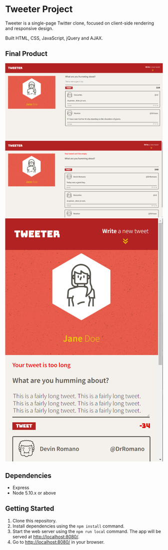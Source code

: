 # Tweeter Project

Tweeter is a single-page Twitter clone, focused on client-side rendering and responsive design.

Built HTML, CSS, JavaScript, jQuery and AJAX.


## Final Product

!["Screenshot of initial tweets"](https://github.com/keikaloustian/tweeter/blob/master/docs/home.png?raw=true)
!["Screenshot after new tweet"](https://github.com/keikaloustian/tweeter/blob/master/docs/new-tweet.png?raw=true)
!["Screenshot of layout for small screen"](https://github.com/keikaloustian/tweeter/blob/master/docs/small-layout.png?raw=true)

## Dependencies

- Express
- Node 5.10.x or above

## Getting Started

1. Clone this repository.
3. Install dependencies using the `npm install` command.
3. Start the web server using the `npm run local` command. The app will be served at <http://localhost:8080/>.
4. Go to <http://localhost:8080/> in your browser.

